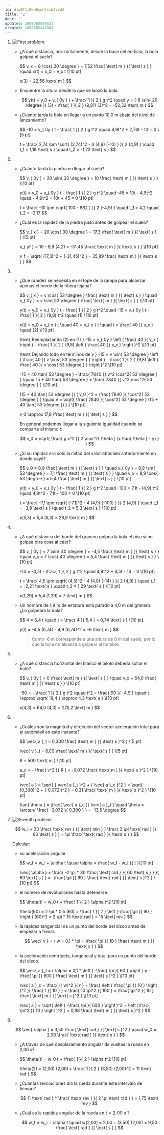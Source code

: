 ```yaml
---
id: dlm8f1j8wu8ymhfsib7zrd2
title: '2'
desc: ''
updated: 1697762864521
created: 1696385447863
---
```


1. ![First problem](./assets/University/Física%20I%20+%20laboratorio/2_2-1%20Problem.jpg).

	- ¿A qué distancia, horizontalmente, desde la base del edificio, la bola golpea el suelo?

		$$
		v_x = 8 \cos{ 20 \degree } = 7,52 \frac{ \text{ m } }{ \text{ s } } \quad x(t) = x_0 + v_x t \\[10 pt]

		x(3) = 22,56 \text{ m }
		$$

	- Encuentre la altura desde la que se lanzó la bola.

		$$
		y(t) = y_0 + v_{ 0y } t + \frac{ 1 }{ 2 } g t^2 \quad y = (-8 \sin{ 20 \degree }) (3) - \frac{ 1 }{ 2 } (9,81) (3)^2 = -52,32 \text{ m }
		$$

	- ¿Cuánto tarda la bola en llegar a un punto 10,0 m abajo del nivel de lanzamiento?

		$$
		-10 = v_{ 0y } t - \frac{ 1 }{ 2 } g t^2 \quad 4,9t^2 + 2,74t - 10 = 0 \\[5 pt]

		t = \frac{ 2,74 \pm \sqrt{ (2,74)^2 - 4 (4,9) (-10) } }{ 2 (4,9) } \quad t_1 = 1,18 \text{ s } \quad t_2 = -1,73 \text{ s }
		$$

2. .

	- ¿Cuánto tarda la piedra en llegar al suelo?

		$$
		v_{ 0y } = 20 \sin{ 30 \degree } = 10 \frac{ \text{ m } }{ \text{ s } } \\[10 pt]

		y(t) = y_0 + v_{ 0y } t - \frac{ 1 }{ 2 } g t^2 \quad -45 = 10t - 4,9t^2 \quad - 4,9t^2 + 10t + 45 = 0 \\[10 pt]

		t = \frac{ -10 \pm \sqrt{ 100 - 882 } }{ 2 (-4,9) } \quad t_1 = 4,2 \quad t_2 = -2,17
		$$

	- ¿Cuál es la rapidez de la piedra justo antes de golpear el suelo?

		$$
		v_{ x } = 20 \cos{ 30 \degree } = 17,3 \frac{ \text{ m } }{ \text{ s } } \\[5 pt]

		v_{ yf } = 10 - 9,8 (4,2) = -31,45 \frac{ \text{ m } }{ \text{ s } } \\[10 pt]

		v_f = \sqrt{ (17,3)^2 + (-31,45)^2 } = 35,89 \frac{ \text{ m } }{ \text{ s } }
		$$

3. .

	- ¿Qué rapidez se necesita en el tope de la rampa para alcanzar apenas el borde de la ribera lejana?

		$$
		v_{ x } = v \cos{ 53 \degree } \frac{ \text{ m } }{ \text{ s } } \quad v_{ 0y } = v \sin{ 53 \degree } \frac{ \text{ m } }{ \text{ s } } \\[10 pt]

		y(t) = y_0 + v_{ 0y } t - \frac{ 1 }{ 2 } g t^2 \quad -15 = v_{ 0y } t - \frac{ 1 }{ 2 } (9,8) t^2 \quad (1) \\[10 pt]

		x(t) = x_0 + v_{ x } t \quad 40 = v_{ x } t \quad t = \frac{ 40 }{ v_x } \quad (2) \\[10 pt]

		\text{ Reemplazando $(2)$ en $(1)$ } -15 = v_{ 0y } \left ( \frac{ 40 }{ v_x } \right ) - \frac{ 1 }{ 2 } (9,8) \left ( \frac{ 40 }{ v_x } \right )^2 \\[10 pt]

		\text{ Dejando todo en términos de $v$ } -15 = v \sin{ 53 \degree } \left ( \frac{ 40 }{ v \cos{ 53 \degree } } \right ) - \frac{ 1 }{ 2 } (9,8) \left ( \frac{ 40 }{ v \cos{ 53 \degree } } \right )^2 \\[10 pt]

		-15 = 40 \tan{ 53 \degree } - \frac{ 7840 }{ v^2 \cos^2{ 53 \degree } } \quad 15 + 40 \tan{ 53 \degree } = \frac{ 7840 }{ v^2 \cos^2{ 53 \degree } } \\[10 pt]

		(15 + 40 \tan{ 53 \degree }) { v_0 }^2 = \frac{ 7840 }{ \cos^2{ 53 \degree } } \quad v = \sqrt{ \frac{ 7840 }{ \cos^2{ 53 \degree } (15 + 40 \tan{ 53 \degree }) } } \\[10 pt]

		v_0 \approx 17,8 \frac{ \text{ m } }{ \text{ s } }
		$$

		En general podemos llegar a la siguiente igualdad cuando se comparte el mismo $t$:

		$$
		v_0 = \sqrt{ \frac{ g x^2 }{ 2 \cos^2{ \theta } (x \tan{ \theta } - y) } }
		$$

	- ¿Si su rapidez era solo la mitad del valor obtenido anteriormente en donde cayó?

		$$
		v_0 = 8,9 \frac{ \text{ m } }{ \text{ s } } \quad v_{ 0y } = 8,9 \sin{ 53 \degree } = 7,1 \frac{ \text{ m } }{ \text{ s } } \quad v_x = 8,9 \cos{ 53 \degree } = 5,4 \frac{ \text{ m } }{ \text{ s } } \\[10 pt]

		y(t) = y_0 + v_{ 0y } t - \frac{ 1 }{ 2 } g t^2 \quad -100 = 7,1t - (4,9) t^2 \quad 4,9t^2 - 7,1t - 100 = 0 \\[10 pt]

		t = \frac{ -7,1 \pm \sqrt{ (-7,1)^2 - 4 (4,9) (-100) } }{ 2 (4,9) } \quad t_1 = -3,9 \text{ s } \quad t_2 = 5,3 \text{ s } \\[10 pt]

		x(5,3) = 5,4 (5,3) = 28,6 \text{ m }
		$$

4. .

	- ¿A qué distancia del borde del granero golpea la bola el piso si no golpea otra cosa al caer?

		$$
		v_{ 0y } = 7 \sin{ 40 \degree } = -4,5 \frac{ \text{ m } }{ \text{ s } } \quad v_x = 7 \cos{ 40 \degree } = 5,4 \frac{ \text{ m } }{ \text{ s } } \\[10 pt]

		-14 = -4,5t - \frac{ 1 }{ 2 } g t^2 \quad 4,9t^2 + 4,5t - 14 = 0 \\[10 pt]

		t = \frac{ 4,5 \pm \sqrt{ (4,5)^2 - 4 (4,9) (-14) } }{ 2 (4,9) } \quad t_1 = -2,21 \text{ s } \quad t_2 = 1,29 \text{ s } \\[10 pt]

		x(1,29) = 5,4 (1,29) = 7 \text{ m }
		$$

	- Un hombre de 1,9 m de estatura está parado a 4,0 m del granero. ¿Lo golpeará la bola?

		$$
		4 = 5,4 t \quad t = \frac{ 4 }{ 5,4 } = 0,74 \text{ s } \\[10 pt]

		y(t) = -4,5 (0,74) - 4,9 (0,74)^2 = -6 \text{ m }
		$$

		> Como -6 m corresponde a una altura de 8 m del suelo, por lo que la bola no alcanza a golpear al hombre.

5. .

	- ¿A qué distancia horizontal del blanco el piloto debería soltar el bote?

		$$
		v_{ 0y } = 0 \frac{ \text{ m } }{ \text{ s } } \quad v_x = 64,0 \frac{ \text{ m } }{ \text{ s } } \\[10 pt]

		-90 = - \frac{ 1 }{ 2 } g t^2 \quad t^2 = \frac{ 90 }{ -4,9 } \quad t \approx \sqrt{ 18,4 } \approx 4,3 \text{ s } \\[10 pt]

		x(4,3) = 64,0 (4,3) = 275,2 \text{ m }
		$$

6. .

	- ¿Cuáles son la magnitud y dirección del vector aceleración total para el automóvil en este instante?

		$$
		\vec{ a }_t = 0,300 \frac{ \text{ m } }{ \text{ s }^2 } \\[5 pt]

		\vec{ v }_t = 6,00 \frac{ \text{ m } }{ \text{ s } } \\[5 pt]

		R = 500 \text{ m } \\[10 pt]

		a_c = - \frac{ v^2 }{ R } = -0,072 \frac{ \text{ m } }{ \text{ s }^2 } \\[10 pt]

		\vec{ a } = \sqrt{ { \vec{ a }_t }^2 + { \vec{ a }_c }^2 } = \sqrt{ (0,300)^2 + (-0,072 )^2 } = 0,31 \frac{ \text{ m } }{ \text{ s }^2 } \\[10 pt]

		\tan{ \theta } = \frac{ \vec{ a }_c }{ \vec{ a }_t } \quad \theta = \arctan{ \frac{ -0,072 }{ 0,300 } } = -13,5 \degree
		$$

7. ![Seventh problem](./assets/University/Física%20I%20+%20laboratorio/2_2-2%20Problem.jpg).

	$$
	w_i = 30 \frac{ \text{ rev } }{ \text{ min } } \frac{ 2 \pi \text{ rad } }{ 60 \text{ s } } = \pi \frac{ \text{ rad } }{ \text{ s } }
	$$

	Calcular:

	- su aceleración angular.

		$$
		w_f = w_i + \alpha t \quad \alpha = \frac{ w_f - w_i }{ t }\\[10 pt]

		\vec{ \alpha } = \frac{ -2 \pi * 30 \frac{ \text{ rad } }{ 60 \text{ s } } }{ 60 \text{ s } } = -\frac{ \pi }{ 60 } \frac{ \text{ rad } }{ \text{ s }^2 }
		\\[10 pt]
		$$

	- el número de revoluciones hasta detenerse.

		$$
		\theta(t) = w_0 t + \frac{ 1 }{ 2 } \alpha t^2 \\[10 pt]

		\theta(60) = 2 \pi * 0.5 (60) + \frac{ 1 }{ 2 } \left (-\frac{ \pi }{ 60 } \right ) (60)^2 = 2 \pi * 15 \text{ rad } = 15 \text{ rev }
		$$

	- la rapidez tangencial de un punto del borde del disco antes de empezar a frenar.

		$$
		\vec{ v } = r w = 0,1 * \pi = \frac{ \pi }{ 10 } \frac{ \text{ m } }{ \text{ s } }
		$$

	- la aceleración centrípeta, tangencial y total para un punto del borde del disco.

		$$
		\vec{ a }_t = r \alpha = 0,1 * \left ( -\frac{ \pi }{ 60 } \right ) = -\frac{ \pi }{ 600 } \frac{ \text{ m } }{ \text{ s }^2 } \\[10 pt]

		\vec{ a }_c = \frac{ (r w)^2 }{ r } = \frac{ \left ( \frac{ \pi }{ 10 } \right )^2 }{ \frac{ 1 }{ 10 } } = \frac{ 10 \pi^2 }{ 100 } = \frac{ \pi^2 }{ 10 } \frac{ \text{ m } }{ \text{ s }^2 } \\[10 pt]

		\vec{ a } = \sqrt{ \left ( -\frac{ \pi }{ 600 } \right )^2 + \left (\frac{ \pi^2 }{ 10 } \right )^2 } = 0,98 \frac{ \text{ m } }{ \text{ s }^2 }
		$$

8. .

	$$
	\vec{ \alpha } = 3,50 \frac{ \text{ rad } }{ \text{ s }^2 } \quad w_0 = 2,00 \frac{ \text{ rad } }{ \text{ s } }
	$$

	- ¿A través de qué desplazamiento angular da vueltas la rueda en 2,00 s?

		$$
		\theta(t) = w_0 t + \frac{ 1 }{ 2 } \alpha t^2 \\[10 pt]

		\theta(2) = (2,00) (2,00) + \frac{ 1 }{ 2 } (3,50) (2,00)^2 = 11 \text{ rad }
		$$

	- ¿Cuántas revoluciones dio la rueda durante este intervalo de tiempo?

		$$
		11 \text{ rad } * \frac{ \text{ rev } }{ 2 \pi \text{ rad } } = 1,75 \text{ rev }
		$$

	- ¿Cuál es la rapidez angular de la rueda en $t = 2,00 \text{ s }$?

		$$
		w_f = w_i + \alpha t \quad w(2,00) = 2,00 + (3,50) (2,00) = 9,50 \frac{ \text{ rad } }{ \text{ s } }
		$$
